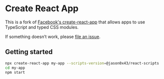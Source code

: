 # Create React App

This is a fork of
[Facebook's create-react-app](https://github.com/facebook/create-react-app) that
allows apps to use TypeScript and typed CSS modules.

If something doesn’t work, please [file an issue](https://github.com/jason0x43/create-react-app/issues/new).

## Getting started

```sh
npx create-react-app my-app --scripts-version=@jason0x43/react-scripts
cd my-app
npm start
```
